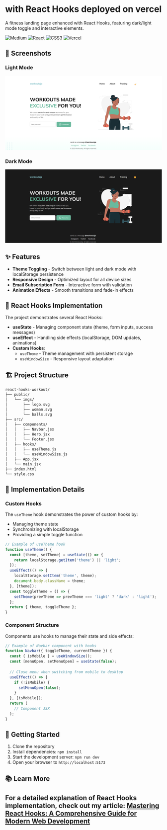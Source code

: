 # with React Hooks deployed on vercel 

A fitness landing page enhanced with React Hooks, featuring dark/light mode toggle and interactive elements.

[![Medium](https://img.shields.io/badge/Medium-12100E?style=for-the-badge&logo=medium&logoColor=white)](https://bit.ly/3Stx0RP)
![React](https://img.shields.io/badge/react-%2320232a.svg?style=for-the-badge&logo=react&logoColor=%2361DAFB)
![CSS3](https://img.shields.io/badge/css3-%231572B6.svg?style=for-the-badge&logo=css3&logoColor=white)
[![Vercel](https://img.shields.io/badge/vercel-%23000000.svg?style=for-the-badge&logo=vercel&logoColor=white)](https://neo-1.vercel.app/)

## 📱 Screenshots
### Light Mode
![Light Mode](lightmode_screenshot.png)
### Dark Mode
![Dark Mode](darkmode_screenshot.png)
## ✨ Features
- **Theme Toggling** - Switch between light and dark mode with localStorage persistence
- **Responsive Design** - Optimized layout for all device sizes
- **Email Subscription Form** - Interactive form with validation
- **Animation Effects** - Smooth transitions and fade-in effects
## 🔧 React Hooks Implementation
The project demonstrates several React Hooks:
- **useState** - Managing component state (theme, form inputs, success messages)
- **useEffect** - Handling side effects (localStorage, DOM updates, animations)
- **Custom Hooks**:
  - `useTheme` - Theme management with persistent storage
  - `useWindowSize` - Responsive layout adaptation
## 🏗️ Project Structure
```
react-hooks-workout/
├── public/
│   └── imgs/
│       ├── logo.svg
│       ├── woman.svg
│       └── balls.svg
├── src/
│   ├── components/
│   │   ├── Navbar.jsx
│   │   ├── Hero.jsx
│   │   └── Footer.jsx
│   ├── hooks/
│   │   ├── useTheme.js
│   │   └── useWindowSize.js
│   ├── App.jsx
│   └── main.jsx
├── index.html
└── style.css
```
## 📝 Implementation Details
### Custom Hooks
The `useTheme` hook demonstrates the power of custom hooks by:
- Managing theme state
- Synchronizing with localStorage
- Providing a simple toggle function
```jsx
// Example of useTheme hook
function useTheme() {
  const [theme, setTheme] = useState(() => {
    return localStorage.getItem('theme') || 'light';
  });
  useEffect(() => {
    localStorage.setItem('theme', theme);
    document.body.className = theme;
  }, [theme]);
  const toggleTheme = () => {
    setTheme(prevTheme => prevTheme === 'light' ? 'dark' : 'light');
  };
  return { theme, toggleTheme };
}
```
### Component Structure
Components use hooks to manage their state and side effects:
```jsx
// Example of Navbar component with hooks
function Navbar({ toggleTheme, currentTheme }) {
  const { isMobile } = useWindowSize();
  const [menuOpen, setMenuOpen] = useState(false);
  
  // Close menu when switching from mobile to desktop
  useEffect(() => {
    if (!isMobile) {
      setMenuOpen(false);
    }
  }, [isMobile]);
  return (
    // Component JSX
  );
}
```
## 🚀 Getting Started
1. Clone the repository
2. Install dependencies: `npm install`
3. Start the development server: `npm run dev`
4. Open your browser to `http://localhost:5173`
## 📚 Learn More
For a detailed explanation of React Hooks implementation, check out my article:
[Mastering React Hooks: A Comprehensive Guide for Modern Web Development](https://bit.ly/3Stx0RP)
---
